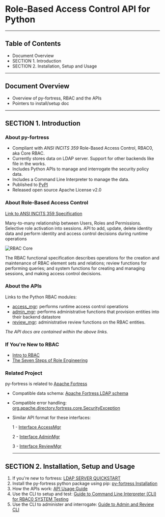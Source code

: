 # Role-Based Access Control API for Python
-------------------------------------------------------------------------------
## Table of Contents

 * Document Overview
 * SECTION 1. Introduction
 * SECTION 2. Installation, Setup and Usage 
___________________________________________________________________________________
## Document Overview

 * Overview of py-fortress, RBAC and the APIs
 * Pointers to install/setup doc
__________________________________________________________________________________
## SECTION 1. Introduction

### About py-fortress
 * Compliant with *ANSI INCITS 359* Role-Based Access Control, RBAC0, aka Core RBAC.
 * Currently stores data on LDAP server.  Support for other backends like file in the works.
 * Includes Python APIs to manage and interrogate the security policy data.
 * Includes a Command Line Interpreter to manage the data.
 * Published to [PyPI](https://pypi.python.org/pypi/py-fortress)
 * Released open source Apache License v2.0 

### About Role-Based Access Control

[Link to ANSI INCITS 359 Specification](http://profsandhu.com/journals/tissec/ANSI+INCITS+359-2004.pdf)

Many-to-many relationship between Users, Roles and Permissions. Selective role activation into sessions. 
API to add, update, delete identity data and perform identity and access control decisions during runtime operations

 ![RBAC Core](https://github.com/shawnmckinney/py-fortress/blob/master/images/RbacCore.png "RBAC0 - The 'Core'")
 
The RBAC functional specification describes operations for the creation and maintenance of RBAC element sets and relations; 
review functions for performing queries; and system functions for creating and managing sessions, and making access control decisions.

### About the APIs
Links to the Python RBAC modules:
 * [access_mgr](https://github.com/shawnmckinney/py-fortress/blob/master/pyfortress/impl/access_mgr.py): performs runtime access control operations
 * [admin_mgr](https://github.com/shawnmckinney/py-fortress/blob/master/pyfortress/impl/admin_mgr.py): performs administrative functions that provision entities into their backend datastore 
 * [review_mgr](https://github.com/shawnmckinney/py-fortress/blob/master/pyfortress/impl/review_mgr.py): administrative review functions on the RBAC entities.
 
 *The API docs are contained within the above links.* 
  
### If You're New to RBAC
 * [Intro to RBAC](http://directory.apache.org/fortress/user-guide/1-intro-rbac.html)
 * [The Seven Steps of Role Engineering](https://iamfortress.net/2015/03/05/the-seven-steps-of-role-engineering/)

### Related Project
py-fortress is related to [Apache Fortress](http://directory.apache.org/fortress)
 * Compatible data schema: [Apache Fortress LDAP schema](https://github.com/apache/directory-fortress-core/blob/master/ldap/schema/fortress.schema)
 * Compatible error handling: [org.apache.directory.fortress.core.SecurityException](http://directory.apache.org/fortress/gen-docs/latest/apidocs/org/apache/directory/fortress/core/SecurityException.html)
 * Similar API format for these interfaces:
 
    1 - [Interface AccessMgr](http://directory.apache.org/fortress/gen-docs/latest/apidocs/org/apache/directory/fortress/core/AccessMgr.html)
      
    2 - [Interface AdminMgr](http://directory.apache.org/fortress/gen-docs/latest/apidocs/org/apache/directory/fortress/core/AdminMgr.html)
      
    3 - [Interface ReviewMgr](http://directory.apache.org/fortress/gen-docs/latest/apidocs/org/apache/directory/fortress/core/ReviewMgr.html) 
     __________________________________________________________________________________
## SECTION 2. Installation, Setup and Usage
1. If you're new to fortress: [LDAP SERVER QUICKSTART](https://github.com/shawnmckinney/py-fortress/tree/master/pyfortress/doc/README-QUICKSTART.md) 
2. Install the py-fortress python package using pip: [py-fortress Installation](https://github.com/shawnmckinney/py-fortress/tree/master/pyfortress/doc/README-INSTALL.md)
3. How the APIs work: [API Usage Guide](https://github.com/shawnmckinney/py-fortress/tree/master/pyfortress/doc/README-API.md)
4. Use the CLI to setup and test: [Guide to Command Line Interpreter (CLI) for RBAC0 SYSTEM Testing](https://github.com/shawnmckinney/py-fortress/tree/master/pyfortress/doc/README-CLI-AUTH.md)  
5. Use the CLI to administer and interrogate: [Guide to Admin and Review CLI](https://github.com/shawnmckinney/py-fortress/tree/master/pyfortress/doc/README-CLI.md)  